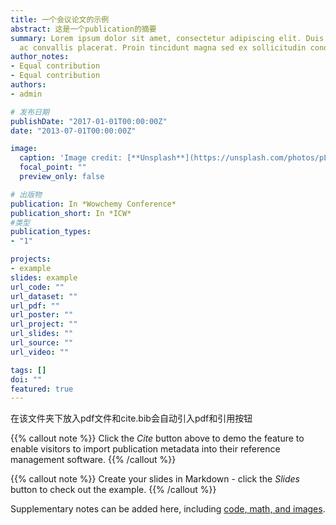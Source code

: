 ```yaml
---
title: 一个会议论文的示例
abstract: 这是一个publication的摘要
summary: Lorem ipsum dolor sit amet, consectetur adipiscing elit. Duis posuere tellus
  ac convallis placerat. Proin tincidunt magna sed ex sollicitudin condimentum.
author_notes:
- Equal contribution
- Equal contribution
authors:
- admin

# 发布日期
publishDate: "2017-01-01T00:00:00Z"
date: "2013-07-01T00:00:00Z"

image:
  caption: 'Image credit: [**Unsplash**](https://unsplash.com/photos/pLCdAaMFLTE)'
  focal_point: ""
  preview_only: false

# 出版物
publication: In *Wowchemy Conference*
publication_short: In *ICW*
#类型
publication_types:
- "1"

projects:
- example
slides: example
url_code: ""
url_dataset: ""
url_pdf: ""
url_poster: ""
url_project: ""
url_slides: ""
url_source: ""
url_video: ""

tags: []
doi: ""
featured: true
---
```


在该文件夹下放入pdf文件和cite.bib会自动引入pdf和引用按钮

{{% callout note %}}
Click the _Cite_ button above to demo the feature to enable visitors to import publication metadata into their reference management software.
{{% /callout %}}

{{% callout note %}}
Create your slides in Markdown - click the _Slides_ button to check out the example.
{{% /callout %}}

Supplementary notes can be added here, including [code, math, and images](https://wowchemy.com/docs/writing-markdown-latex/).
